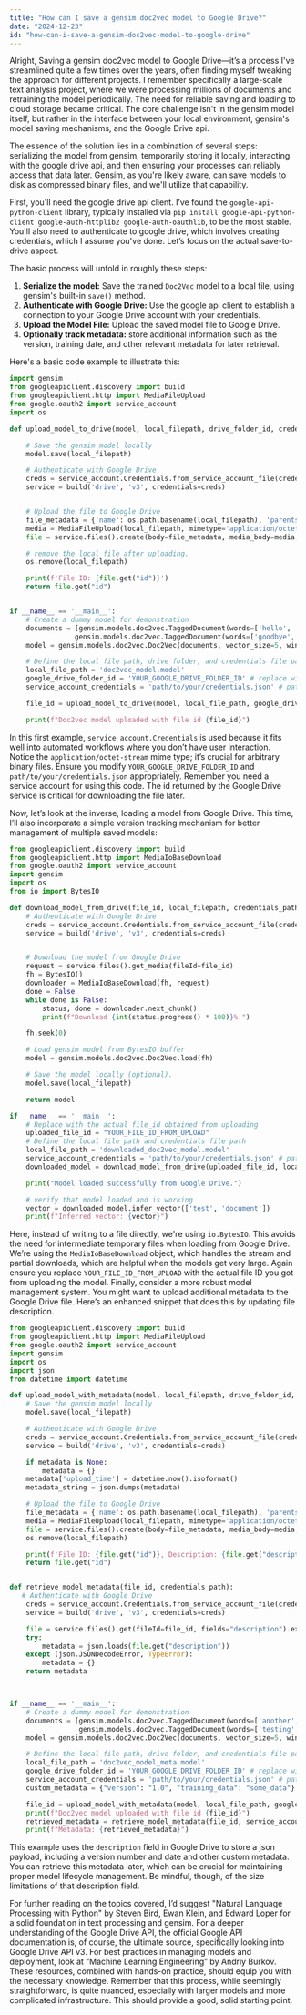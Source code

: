 ```yaml
---
title: "How can I save a gensim doc2vec model to Google Drive?"
date: "2024-12-23"
id: "how-can-i-save-a-gensim-doc2vec-model-to-google-drive"
---
```


Alright,  Saving a gensim doc2vec model to Google Drive—it’s a process I've streamlined quite a few times over the years, often finding myself tweaking the approach for different projects. I remember specifically a large-scale text analysis project, where we were processing millions of documents and retraining the model periodically. The need for reliable saving and loading to cloud storage became critical. The core challenge isn't in the gensim model itself, but rather in the interface between your local environment, gensim's model saving mechanisms, and the Google Drive api.

The essence of the solution lies in a combination of several steps: serializing the model from gensim, temporarily storing it locally, interacting with the google drive api, and then ensuring your processes can reliably access that data later. Gensim, as you're likely aware, can save models to disk as compressed binary files, and we'll utilize that capability.

First, you'll need the google drive api client. I’ve found the `google-api-python-client` library, typically installed via `pip install google-api-python-client google-auth-httplib2 google-auth-oauthlib`, to be the most stable. You'll also need to authenticate to google drive, which involves creating credentials, which I assume you've done. Let’s focus on the actual save-to-drive aspect.

The basic process will unfold in roughly these steps:

1. **Serialize the model:** Save the trained `Doc2Vec` model to a local file, using gensim's built-in `save()` method.
2. **Authenticate with Google Drive:** Use the google api client to establish a connection to your Google Drive account with your credentials.
3. **Upload the Model File:** Upload the saved model file to Google Drive.
4. **Optionally track metadata:** store additional information such as the version, training date, and other relevant metadata for later retrieval.

Here's a basic code example to illustrate this:

```python
import gensim
from googleapiclient.discovery import build
from googleapiclient.http import MediaFileUpload
from google.oauth2 import service_account
import os

def upload_model_to_drive(model, local_filepath, drive_folder_id, credentials_path):

    # Save the gensim model locally
    model.save(local_filepath)

    # Authenticate with Google Drive
    creds = service_account.Credentials.from_service_account_file(credentials_path)
    service = build('drive', 'v3', credentials=creds)


    # Upload the file to Google Drive
    file_metadata = {'name': os.path.basename(local_filepath), 'parents': [drive_folder_id]}
    media = MediaFileUpload(local_filepath, mimetype='application/octet-stream')
    file = service.files().create(body=file_metadata, media_body=media, fields='id').execute()

    # remove the local file after uploading.
    os.remove(local_filepath)

    print(f'File ID: {file.get("id")}')
    return file.get("id")


if __name__ == '__main__':
    # Create a dummy model for demonstration
    documents = [gensim.models.doc2vec.TaggedDocument(words=['hello', 'world'], tags=[0]),
                gensim.models.doc2vec.TaggedDocument(words=['goodbye', 'world'], tags=[1])]
    model = gensim.models.doc2vec.Doc2Vec(documents, vector_size=5, window=2, min_count=1, workers=4)

    # Define the local file path, drive folder, and credentials file path
    local_file_path = 'doc2vec_model.model'
    google_drive_folder_id = 'YOUR_GOOGLE_DRIVE_FOLDER_ID' # replace with the ID of your desired Google Drive folder
    service_account_credentials = 'path/to/your/credentials.json' # path to your json file containing your service account credentials

    file_id = upload_model_to_drive(model, local_file_path, google_drive_folder_id, service_account_credentials)

    print(f"Doc2vec model uploaded with file id {file_id}")
```
In this first example, `service_account.Credentials` is used because it fits well into automated workflows where you don’t have user interaction. Notice the `application/octet-stream` mime type; it’s crucial for arbitrary binary files. Ensure you modify `YOUR_GOOGLE_DRIVE_FOLDER_ID` and `path/to/your/credentials.json` appropriately. Remember you need a service account for using this code. The id returned by the Google Drive service is critical for downloading the file later.

Now, let’s look at the inverse, loading a model from Google Drive. This time, I’ll also incorporate a simple version tracking mechanism for better management of multiple saved models:

```python
from googleapiclient.discovery import build
from googleapiclient.http import MediaIoBaseDownload
from google.oauth2 import service_account
import gensim
import os
from io import BytesIO

def download_model_from_drive(file_id, local_filepath, credentials_path):
    # Authenticate with Google Drive
    creds = service_account.Credentials.from_service_account_file(credentials_path)
    service = build('drive', 'v3', credentials=creds)


    # Download the model from Google Drive
    request = service.files().get_media(fileId=file_id)
    fh = BytesIO()
    downloader = MediaIoBaseDownload(fh, request)
    done = False
    while done is False:
        status, done = downloader.next_chunk()
        print(f"Download {int(status.progress() * 100)}%.")

    fh.seek(0)

    # Load gensim model from BytesIO buffer
    model = gensim.models.doc2vec.Doc2Vec.load(fh)

    # Save the model locally (optional).
    model.save(local_filepath)

    return model

if __name__ == '__main__':
    # Replace with the actual file_id obtained from uploading
    uploaded_file_id = "YOUR_FILE_ID_FROM_UPLOAD"
    # Define the local file path and credentials file path
    local_file_path = 'downloaded_doc2vec_model.model'
    service_account_credentials = 'path/to/your/credentials.json' # path to your json file containing your service account credentials
    downloaded_model = download_model_from_drive(uploaded_file_id, local_file_path, service_account_credentials)

    print("Model loaded successfully from Google Drive.")

    # verify that model loaded and is working
    vector = downloaded_model.infer_vector(['test', 'document'])
    print(f"Inferred vector: {vector}")
```
Here, instead of writing to a file directly, we're using `io.BytesIO`. This avoids the need for intermediate temporary files when loading from Google Drive. We’re using the `MediaIoBaseDownload` object, which handles the stream and partial downloads, which are helpful when the models get very large. Again ensure you replace `YOUR_FILE_ID_FROM_UPLOAD` with the actual file ID you got from uploading the model.
Finally, consider a more robust model management system.  You might want to upload additional metadata to the Google Drive file. Here’s an enhanced snippet that does this by updating file description.

```python
from googleapiclient.discovery import build
from googleapiclient.http import MediaFileUpload
from google.oauth2 import service_account
import gensim
import os
import json
from datetime import datetime

def upload_model_with_metadata(model, local_filepath, drive_folder_id, credentials_path, metadata=None):
    # Save the gensim model locally
    model.save(local_filepath)

    # Authenticate with Google Drive
    creds = service_account.Credentials.from_service_account_file(credentials_path)
    service = build('drive', 'v3', credentials=creds)

    if metadata is None:
        metadata = {}
    metadata['upload_time'] = datetime.now().isoformat()
    metadata_string = json.dumps(metadata)

    # Upload the file to Google Drive
    file_metadata = {'name': os.path.basename(local_filepath), 'parents': [drive_folder_id], 'description': metadata_string }
    media = MediaFileUpload(local_filepath, mimetype='application/octet-stream')
    file = service.files().create(body=file_metadata, media_body=media, fields='id,description').execute()
    os.remove(local_filepath)

    print(f'File ID: {file.get("id")}, Description: {file.get("description")}')
    return file.get("id")


def retrieve_model_metadata(file_id, credentials_path):
   # Authenticate with Google Drive
    creds = service_account.Credentials.from_service_account_file(credentials_path)
    service = build('drive', 'v3', credentials=creds)

    file = service.files().get(fileId=file_id, fields="description").execute()
    try:
        metadata = json.loads(file.get("description"))
    except (json.JSONDecodeError, TypeError):
        metadata = {}
    return metadata



if __name__ == '__main__':
    # Create a dummy model for demonstration
    documents = [gensim.models.doc2vec.TaggedDocument(words=['another', 'example'], tags=[0]),
                 gensim.models.doc2vec.TaggedDocument(words=['testing', 'metadata'], tags=[1])]
    model = gensim.models.doc2vec.Doc2Vec(documents, vector_size=5, window=2, min_count=1, workers=4)

    # Define the local file path, drive folder, and credentials file path
    local_file_path = 'doc2vec_model_meta.model'
    google_drive_folder_id = 'YOUR_GOOGLE_DRIVE_FOLDER_ID' # replace with the ID of your desired Google Drive folder
    service_account_credentials = 'path/to/your/credentials.json' # path to your json file containing your service account credentials
    custom_metadata = {"version": "1.0", "training_data": "some_data"}

    file_id = upload_model_with_metadata(model, local_file_path, google_drive_folder_id, service_account_credentials, custom_metadata)
    print(f"Doc2vec model uploaded with file id {file_id}")
    retrieved_metadata = retrieve_model_metadata(file_id, service_account_credentials)
    print(f"Metadata: {retrieved_metadata}")
```

This example uses the `description` field in Google Drive to store a json payload, including a version number and date and other custom metadata.  You can retrieve this metadata later, which can be crucial for maintaining proper model lifecycle management. Be mindful, though, of the size limitations of that description field.

For further reading on the topics covered, I’d suggest "Natural Language Processing with Python" by Steven Bird, Ewan Klein, and Edward Loper for a solid foundation in text processing and gensim. For a deeper understanding of the Google Drive API, the official Google API documentation is, of course, the ultimate source, specifically looking into Google Drive API v3. For best practices in managing models and deployment, look at “Machine Learning Engineering” by Andriy Burkov. These resources, combined with hands-on practice, should equip you with the necessary knowledge. Remember that this process, while seemingly straightforward, is quite nuanced, especially with larger models and more complicated infrastructure. This should provide a good, solid starting point.

